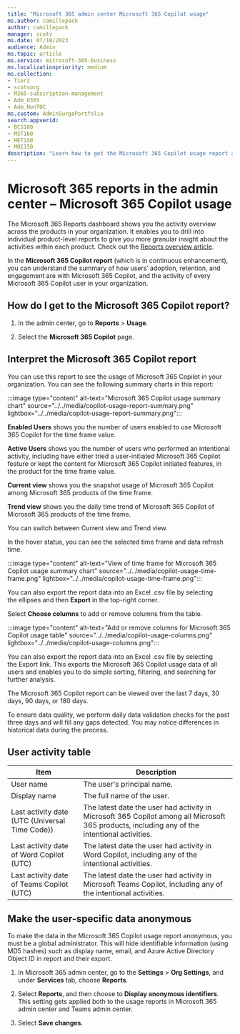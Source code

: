 ```yaml
---
title: "Microsoft 365 admin center Microsoft 365 Copilot usage"
ms.author: camillepack
author: camillepack
manager: scotv
ms.date: 07/18/2023
audience: Admin
ms.topic: article
ms.service: microsoft-365-business
ms.localizationpriority: medium
ms.collection: 
- Tier2
- scotvorg
- M365-subscription-management
- Adm_O365
- Adm_NonTOC
ms.custom: AdminSurgePortfolio
search.appverid:
- BCS160
- MST160
- MET150
- MOE150
description: "Learn how to get the Microsoft 365 Copilot usage report and gain insights into the Microsoft 365 Copilot activity in your organization."
---
```


# Microsoft 365 reports in the admin center – Microsoft 365 Copilot usage

The Microsoft 365 Reports dashboard shows you the activity overview across the products in your organization. It enables you to drill into individual product-level reports to give you more granular insight about the activities within each product. Check out the [Reports overview article](activity-reports.md).

In the **Microsoft 365 Copilot report** (which is in continuous enhancement), you can understand the summary of how users’ adoption, retention, and engagement are with Microsoft 365 Copilot, and the activity of every Microsoft 365 Copilot user in your organization.

## How do I get to the Microsoft 365 Copilot report?

1. In the admin center, go to **Reports** > **Usage**.

2. Select the **Microsoft 365 Copilot** page.

## Interpret the Microsoft 365 Copilot report

You can use this report to see the usage of Microsoft 365 Copilot in your organization. You can see the following summary charts in this report:

:::image type="content" alt-text="Microsoft 365 Copilot usage summary chart" source="../../media/copilot-usage-report-summary.png" lightbox="../../media/copilot-usage-report-summary.png":::

**Enabled Users** shows you the number of users enabled to use Microsoft 365 Copilot for the time frame value.

**Active Users** shows you the number of users who performed an intentional activity, including have either tried a user-initiated Microsoft 365 Copilot feature or kept the content for Microsoft 365 Copilot initiated features, in the product for the time frame value.

**Current view** shows you the snapshot usage of Microsoft 365 Copilot among Microsoft 365 products of the time frame.

**Trend view** shows you the daily time trend of Microsoft 365 Copilot of Microsoft 365 products of the time frame.

You can switch between Current view and Trend view.

In the hover status, you can see the selected time frame and data refresh time.

:::image type="content" alt-text="View of time frame for Microsoft 365 Copilot usage summary chart" source="../../media/copilot-usage-time-frame.png" lightbox="../../media/copilot-usage-time-frame.png":::

You can also export the report data into an Excel .csv file by selecting the ellipses and then **Export** in the top-right corner.

Select **Choose columns** to add or remove columns from the table.

:::image type="content" alt-text="Add or remove columns for Microsoft 365 Copilot usage table" source="../../media/copilot-usage-columns.png" lightbox="../../media/copilot-usage-columns.png":::

You can also export the report data into an Excel .csv file by selecting the Export link. This exports the Microsoft 365 Copilot usage data of all users and enables you to do simple sorting, filtering, and searching for further analysis.

The Microsoft 365 Copilot report can be viewed over the last 7 days, 30 days, 90 days, or 180 days.

To ensure data quality, we perform daily data validation checks for the past three days and will fill any gaps detected. You may notice differences in historical data during the process.

## User activity table

| **Item**                                       | **Description**                                                                                                                               |
|------------------------------------------------|-----------------------------------------------------------------------------------------------------------------------------------------------|
| User name                                      | The user's principal name.                                                                                                                    |
| Display name                                   | The full name of the user.                                                                                                                    |
| Last activity date (UTC (Universal Time Code)) | The latest date the user had activity in Microsoft 365 Copilot among all Microsoft 365 products, including any of the intentional activities. |
| Last activity date of Word Copilot (UTC)       | The latest date the user had activity in Word Copilot, including any of the intentional activities.                                           |
| Last activity date of Teams Copilot (UTC)      | The latest date the user had activity in Microsoft Teams Copilot, including any of the intentional activities.                                |

## Make the user-specific data anonymous

To make the data in the Microsoft 365 Copilot usage report anonymous, you must be a global administrator. This will hide identifiable information (using MD5 hashes) such as display name, email, and Azure Active Directory Object ID in report and their export.

1. In Microsoft 365 admin center, go to the **Settings** \> **Org Settings**, and under **Services** tab, choose **Reports**.

2. Select **Reports**, and then choose to **Display anonymous identifiers**. This setting gets applied both to the usage reports in Microsoft 365 admin center and Teams admin center.

3. Select **Save changes**.
